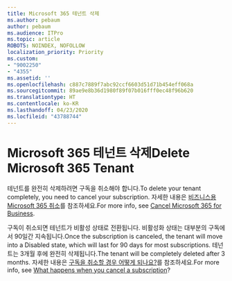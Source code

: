 ```yaml
---
title: Microsoft 365 테넌트 삭제
ms.author: pebaum
author: pebaum
ms.audience: ITPro
ms.topic: article
ROBOTS: NOINDEX, NOFOLLOW
localization_priority: Priority
ms.custom:
- "9002250"
- "4355"
ms.assetid: ''
ms.openlocfilehash: c887c7889f7abc92ccf6603d51d71b454eff068a
ms.sourcegitcommit: 89ae9e8b36d1980f89f07b016fff0ec48f96b620
ms.translationtype: HT
ms.contentlocale: ko-KR
ms.lasthandoff: 04/23/2020
ms.locfileid: "43788744"
---
```

# <a name="delete-microsoft-365-tenant"></a><span data-ttu-id="bfa88-102">Microsoft 365 테넌트 삭제</span><span class="sxs-lookup"><span data-stu-id="bfa88-102">Delete Microsoft 365 Tenant</span></span>

<span data-ttu-id="bfa88-103">테넌트를 완전히 삭제하려면 구독을 취소해야 합니다.</span><span class="sxs-lookup"><span data-stu-id="bfa88-103">To delete your tenant completely, you need to cancel your subscription.</span></span> <span data-ttu-id="bfa88-104">자세한 내용은 [비즈니스용 Microsoft 365 취소](https://docs.microsoft.com/microsoft-365/commerce/subscriptions/cancel-your-subscription?view=o365-worldwide)를 참조하세요.</span><span class="sxs-lookup"><span data-stu-id="bfa88-104">For more info, see [Cancel Microsoft 365 for Business](https://docs.microsoft.com/microsoft-365/commerce/subscriptions/cancel-your-subscription?view=o365-worldwide).</span></span> 
 
<span data-ttu-id="bfa88-105">구독이 취소되면 테넌트가 비활성 상태로 전환됩니다. 비활성화 상태는 대부분의 구독에서 90일간 지속됩니다.</span><span class="sxs-lookup"><span data-stu-id="bfa88-105">Once the subscription is canceled, the tenant will move into a Disabled state, which will last for 90 days for most subscriptions.</span></span> <span data-ttu-id="bfa88-106">테넌트는 3개월 후에 완전히 삭제됩니다.</span><span class="sxs-lookup"><span data-stu-id="bfa88-106">The tenant will be completely deleted after 3 months.</span></span> <span data-ttu-id="bfa88-107">자세한 내용은 [구독을 취소할 경우 어떻게 되나요?](https://docs.microsoft.com/microsoft-365/commerce/subscriptions/cancel-your-subscription?view=o365-worldwide#what-happens-when-you-cancel-a-subscription)를 참조하세요.</span><span class="sxs-lookup"><span data-stu-id="bfa88-107">For more info, see [What happens when you cancel a subscription](https://docs.microsoft.com/microsoft-365/commerce/subscriptions/cancel-your-subscription?view=o365-worldwide#what-happens-when-you-cancel-a-subscription)?</span></span>
